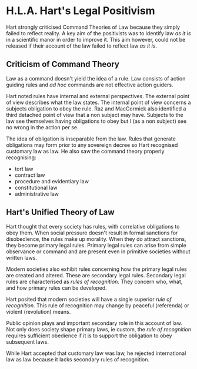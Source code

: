# H.L.A. Hart's Legal Positivism

Hart strongly criticised Command Theories of Law because they simply failed to reflect reality.  A key aim of the positivists was to identify law _as it is_ in a scientific manor in order to improve it.  This aim however, could not be released if their account of the law failed to reflect law _as it is_.

## Criticism of Command Theory

Law as a command doesn't yield the idea of a rule.  Law consists of action guiding rules and _ad hoc_ commands are not effective action guiders.

Hart noted rules have internal and external perspectives.  The external point of view describes what the law states.  The internal point of view concerns a subjects obligation to obey the rule.  Raz and MacCormick also identified a third detached point of view that a non subject may have.  Subjects to the law see themselves having obligations to obey but I (as a non subject) see no wrong in the action per se.

The idea of obligation is inseparable from the law.  Rules that generate obligations may form prior to any sovereign decree so Hart recognised customary law as law.  He also saw the command theory properly recognising: 

- tort law
- contract law
- procedure and evidentiary law
- constitutional law
- administrative law

## Hart's Unified Theory of Law

Hart thought that every society has rules, with correlative obligations to obey them.  When social pressure doesn't result in formal sanctions for disobedience, the rules make up morality.  When they do attract sanctions, they become primary legal rules.  Primary legal rules can arise from simple observance or command and are present even in primitive societies without written laws.  

Modern societies also exhibit rules concerning how the primary legal rules are created and altered.  These are secondary legal rules.  Secondary legal rules are characterised as _rules of recognition_.  They concern who, what, and how primary rules can be developed.

Hart posited that modern societies will have a single superior _rule of recognition_.  This rule of recognition may change by peaceful (referenda) or violent (revolution) means.

Public opinion plays and important secondary role in this account of law.  Not only does society shape primary laws, ie custom, the _rule of recognition_ requires sufficient obedience if it is to support the obligation to obey subsequent laws.

While Hart accepted that customary law was law, he rejected international law as law because it lacks secondary rules of recognition.